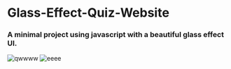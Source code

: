 # Glass-Effect-Quiz-Website
### A minimal project using javascript with a beautiful glass effect UI.


![qwwww](https://user-images.githubusercontent.com/68140538/106114978-3d744f80-6176-11eb-8b6e-ddd8e006b9c5.PNG)
![eeee](https://user-images.githubusercontent.com/68140538/106114975-3baa8c00-6176-11eb-9c38-d81cc58f49ed.PNG)
